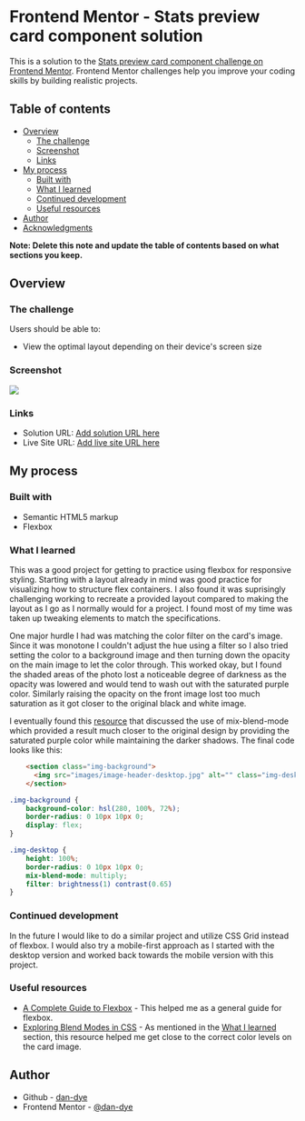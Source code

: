# Frontend Mentor - Stats preview card component solution

This is a solution to the [Stats preview card component challenge on Frontend Mentor](https://www.frontendmentor.io/challenges/stats-preview-card-component-8JqbgoU62). Frontend Mentor challenges help you improve your coding skills by building realistic projects. 

## Table of contents

- [Overview](#overview)
  - [The challenge](#the-challenge)
  - [Screenshot](#screenshot)
  - [Links](#links)
- [My process](#my-process)
  - [Built with](#built-with)
  - [What I learned](#what-i-learned)
  - [Continued development](#continued-development)
  - [Useful resources](#useful-resources)
- [Author](#author)
- [Acknowledgments](#acknowledgments)

**Note: Delete this note and update the table of contents based on what sections you keep.**

## Overview

### The challenge

Users should be able to:

- View the optimal layout depending on their device's screen size

### Screenshot

![](./screenshot-01.png)

### Links

- Solution URL: [Add solution URL here](https://github.com/dan-dye/stats-preview-card-component)
- Live Site URL: [Add live site URL here](https://dan-dye.github.io/stats-preview-card-component/)

## My process

### Built with

- Semantic HTML5 markup
- Flexbox

### What I learned

This was a good project for getting to practice using flexbox for responsive styling. Starting with a layout already in mind was good practice for visualizing how to structure flex containers. I also found it was suprisingly challenging working to recreate a provided layout compared to making the layout as I go as I normally would for a project. I found most of my time was taken up tweaking elements to match the specifications. 

One major hurdle I had was matching the color filter on the card's image. Since it was monotone I couldn't adjust the hue using a filter so I also tried setting the color to a background image and then turning down the opacity on the main image to let the color through. This worked okay, but I found the shaded areas of the photo lost a noticeable degree of darkness as the opacity was lowered and would tend to wash out with the saturated purple color. Similarly raising the opacity on the front image lost too much saturation as it got closer to the original black and white image. 

I eventually found this [resource](https://alligator.io/css/exploring-blend-modes/) that discussed the use of mix-blend-mode which provided a result much closer to the original design by providing the saturated purple color while maintaining the darker shadows. The final code looks like this:

```html
    <section class="img-background">
      <img src="images/image-header-desktop.jpg" alt="" class="img-desktop"> 
    </section>  
```
```css
.img-background {
    background-color: hsl(280, 100%, 72%);
    border-radius: 0 10px 10px 0;
    display: flex;
}

.img-desktop {
    height: 100%;
    border-radius: 0 10px 10px 0;
    mix-blend-mode: multiply;
    filter: brightness(1) contrast(0.65)
}
```

### Continued development

In the future I would like to do a similar project and utilize CSS Grid instead of flexbox. I would also try a mobile-first approach as I started with the desktop version and worked back towards the mobile version with this project.

### Useful resources

- [A Complete Guide to Flexbox](https://css-tricks.com/snippets/css/a-guide-to-flexbox/) - This helped me as a general guide for flexbox.
- [Exploring Blend Modes in CSS](https://alligator.io/css/exploring-blend-modes) - As mentioned in the [What I learned](#what-i-learned) section, this resource helped me get close to the correct color levels on the card image.

## Author

- Github - [dan-dye](https://github.com/dan-dye)
- Frontend Mentor - [@dan-dye](https://www.frontendmentor.io/profile/dan-dye)

